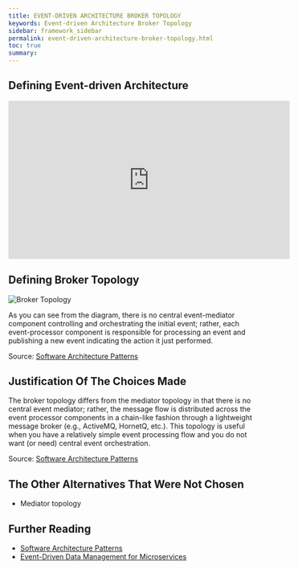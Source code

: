 ```yaml
---
title: EVENT-DRIVEN ARCHITECTURE BROKER TOPOLOGY
keywords: Event-driven Architecture Broker Topology
sidebar: framework_sidebar
permalink: event-driven-architecture-broker-topology.html
toc: true
summary:
---
```


## Defining Event-driven Architecture
<iframe width="560" height="315" src="https://www.youtube.com/embed/XohG9yQe3Ps" frameborder="0" allowfullscreen></iframe>

## Defining Broker Topology
![Broker Topology](https://www.safaribooksonline.com/library/view/software-architecture-patterns/9781491971437/assets/sapr_0203.png)

As you can see from the diagram, there is no central event-mediator component controlling and orchestrating the initial event; rather, each event-processor component is responsible for processing an event and publishing a new event indicating the action it just performed.

Source: [Software Architecture Patterns](http://www.oreilly.com/programming/free/files/software-architecture-patterns.pdf)

## Justification Of The Choices Made
The broker topology differs from the mediator topology in that
there is no central event mediator; rather, the message flow is distributed across the event processor components in a chain-like fashion through a lightweight message broker (e.g., ActiveMQ, HornetQ, etc.). This topology is useful when you have a relatively
simple event processing flow and you do not want (or need) central event orchestration.

Source: [Software Architecture Patterns](http://www.oreilly.com/programming/free/files/software-architecture-patterns.pdf)

## The Other Alternatives That Were Not Chosen
* Mediator topology

## Further Reading
* [Software Architecture Patterns](http://www.oreilly.com/programming/free/files/software-architecture-patterns.pdf)
* [Event-Driven Data Management for Microservices](https://www.nginx.com/blog/event-driven-data-management-microservices/)
